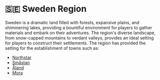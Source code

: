 # 🇸🇪 Sweden Region

Sweden is a dramatic land filled with forests, expansive plains, and shimmering lakes, providing a bountiful environment for players to gather materials and embark on their adventures. The region's diverse landscape, from snow-capped mountains to verdant valleys, provides an ideal setting for players to construct their settlements. The region has provided the setting for the establishment of towns such as:

* [Northstar](northstar/)
* [Småstan](smastan-knapplann.md)
* [Åland](../finland-region/aland.md)
* [Mora](mora.md)

